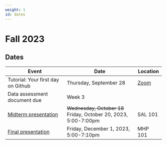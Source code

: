 ```yaml
---
weight: 1
id: dates
---
```


# Fall 2023

## Dates

| Event                                                       | Date                        | Location                                                                                             |
| ----------------------------------------------------------- | --------------------------- | ---------------------------------------------------------------------------------------------------- |
| Tutorial: Your first day on Github                          | Thursday, September 28      | [Zoom](https://usc.zoom.us/j/93294675807)                                                            |
| Data assessment document due                                | Week 3                      |                                                                                                      |
| [Midterm presentation](../../materials/2023-fall/midterm)   | ~~Wednesday, October 18~~<br> Friday, October 20, 2023, 5:00-7:00pm  |  SAL 101 |
| [Final presentation](../../materials/2023-fall/final)                                          | Friday, December 1, 2023, 5:00-7:10pm   |  MHP 101       |
